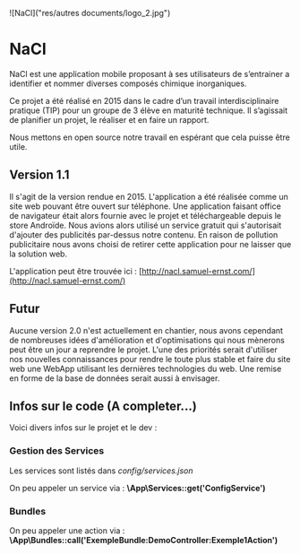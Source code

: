
![NaCl]("res/autres documents/logo_2.jpg")

# NaCl

NaCl est une application mobile proposant à ses utilisateurs de s’entrainer a identifier et nommer diverses composés chimique inorganiques.

Ce projet a été réalisé en 2015 dans le cadre d’un travail interdisciplinaire pratique (TIP) pour un groupe de 3 élève en maturité technique. Il s’agissait de planifier un projet, le réaliser et en faire un rapport.

Nous mettons en open source notre travail en espérant que cela puisse être utile.

## Version 1.1

Il s'agit de la version rendue en 2015. L'application a été réalisée comme un site web pouvant être ouvert sur téléphone. Une application faisant office de navigateur était alors fournie avec le projet et téléchargeable depuis le store Androïde. Nous avions alors utilisé un service gratuit qui s'autorisait d'ajouter des publicités par-dessus notre contenu. En raison de pollution publicitaire nous avons choisi de retirer cette application pour ne laisser que la solution web.

L'application peut être trouvée ici : [http://nacl.samuel-ernst.com/](http://nacl.samuel-ernst.com/)

## Futur

Aucune version 2.0 n'est actuellement en chantier, nous avons cependant de nombreuses idées d'amélioration et d'optimisations qui nous mènerons peut être un jour a reprendre le projet. L'une des priorités serait d'utiliser nos nouvelles connaissances pour rendre le toute plus stable et faire du site web une WebApp utilisant les dernières technologies du web. Une remise en forme de la base de données serait aussi à envisager.

## Infos sur le code (A completer...)

Voici divers infos sur le projet et le dev :

### Gestion des Services

Les services sont listés dans *config/services.json*

On peu appeler un service via : **\App\Services::get('ConfigService')**

### Bundles

On peu appeler une action via : **\App\Bundles::call('ExempleBundle:DemoController:Exemple1Action')**
